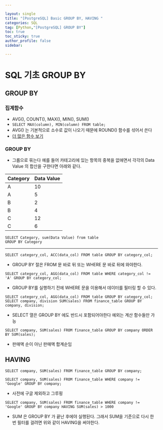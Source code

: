 ```yaml
---

layout: single
title: "[PostgreSQL] Basic GROUP BY, HAVING "
categories: SQL
tag: [Python,"[PostgreSQL] GROUP BY"]
toc: true
toc_sticky: true
author_profile: false
sidebar:

---
```

# SQL 기초 GROUP BY

## GROUP BY

### 집계함수
- AVG(), COUNT(), MAX(), MIN(), SUM()
- `SELECT MAX(column), MIN(column) FROM table;`
- AVG() 는 기본적으로 소수로 값이 나오기 때문에 ROUND() 함수를 섞어서 쓴다
- [더 많은 함수 보기](https://www.postgresql.org/docs/current/functions-aggregate.html)

### GROUP BY
- 그룹으로 묶는다 예를 들어 카테고리에 있는 항목의 중복을 없애면서 각각의 Data Value 의 합산을 구한다면 아래와 같다.

| Category | Data Value |
| -------- | ---------- |
| A        | 10         |
| A        | 5          |
| B        | 2          |
| B        | 4          |
| C        | 12         |
| C        | 6          | 

```postgreSQL
SELECT Category, sum(Data Value) from table
GROUP BY Category
```



--------
```PostgreSQL
SELECT category_col, ACC(data_col) FROM table GROUP BY category_col;
```
- GROUP BY 절은 FROM 문 바로 뒤 또는 WHERE 문 바로 뒤에 와야한다.

```postgresql
SELECT category_col, AGG(data_col) FROM table WHERE category_col != 'A' GROUP BY category_col;
```

- GROUP BY를 실행하기 전에 WHERE 문을 이용해서 데이터를 필터링 할 수 있다.
```postgresql
SELECT category_col, AGG(data_col) FROM table GROUP BY category_col;
SELECT company, division SUM(sales) FROM finance_table GROUP BY company, division;
```
- SELECT 열은 GROUP BY 에도 반드시 포함되어야한다 예외는 계산 함수들만 가능
```postgresql
SELECT company, SUM(sales) FROM finance_table GROUP BY company ORDER BY SUM(sales);
```
- 판매액 순이 아닌 판매액 합계순임

## HAVING

```postgresql
SELECT company, SUM(sales) FROM finance_table GROUP BY company;

SELECT company, SUM(sales) FROM finance_table WHERE company != 'Google' GROUP BY company;
```
- 사전에 구글 제외하고 그루핑

```postgresql
SELECT company, SUM(sales) FROM finance_table WHERE company != 'Google' GROUP BY company HAVING SUM(sales) > 1000
```
- SUM 은 GROUP BY 가 끝난 후에야 실행된다. 그래서 SUM을 기준으로 다시 한 번 필터를 걸려면 위와 같이 HAVING을 써야한다.


